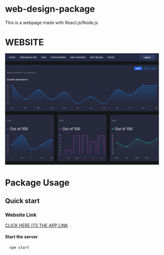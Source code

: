 # web-design-package
This is a webpage made with React.js/Node.js

<h1>WEBSITE</h1>

![gitlogo](login.png)

# Package Usage

## Quick start

### Website Link
<a href="https://sanjay-ecampus.herokuapp.com/" target="new">CLICK HERE ITS THE APP LINK</a>

#### Start the server
      npm start
